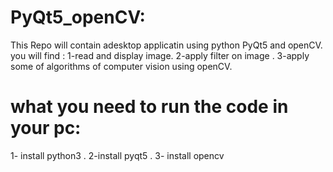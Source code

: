 # PyQt5_openCV:
This Repo will contain adesktop applicatin using python PyQt5 and openCV.
you will find :
1-read and display image.
2-apply filter on image .
3-apply some of algorithms of computer vision using openCV.


# what you need to run the code in your pc:
1- install python3 .
2-install pyqt5 .
3- install opencv
